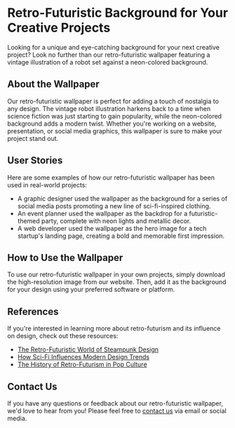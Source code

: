 <!--font:IBM Plex Sans-->

# Retro-Futuristic Background for Your Creative Projects

Looking for a unique and eye-catching background for your next creative project? Look no further than our retro-futuristic wallpaper featuring a vintage illustration of a robot set against a neon-colored background.

## About the Wallpaper

Our retro-futuristic wallpaper is perfect for adding a touch of nostalgia to any design. The vintage robot illustration harkens back to a time when science fiction was just starting to gain popularity, while the neon-colored background adds a modern twist. Whether you're working on a website, presentation, or social media graphics, this wallpaper is sure to make your project stand out.

## User Stories

Here are some examples of how our retro-futuristic wallpaper has been used in real-world projects:

- A graphic designer used the wallpaper as the background for a series of social media posts promoting a new line of sci-fi-inspired clothing.
- An event planner used the wallpaper as the backdrop for a futuristic-themed party, complete with neon lights and metallic decor.
- A web developer used the wallpaper as the hero image for a tech startup's landing page, creating a bold and memorable first impression.

## How to Use the Wallpaper

To use our retro-futuristic wallpaper in your own projects, simply download the high-resolution image from our website. Then, add it as the background for your design using your preferred software or platform.

## References

If you're interested in learning more about retro-futurism and its influence on design, check out these resources:

- [The Retro-Futuristic World of Steampunk Design](#)
- [How Sci-Fi Influences Modern Design Trends](#)
- [The History of Retro-Futurism in Pop Culture](#)

## Contact Us

If you have any questions or feedback about our retro-futuristic wallpaper, we'd love to hear from you! Please feel free to [contact us](#) via email or social media.

<!--

Write me content for website with wallpaper which alt text is:

"A retro-futuristic wallpaper featuring a vintage illustration of a robot, set against a neon-colored background."

The name/title of the page should not be 1:1 copy of the alt text but rather a real content of the website which is using this wallpaper.

- Use markdown format 
- Start with heading
- Heading should be short and concise
- The content should look like a real website 
- The website should not be about the wallpaper, wallpaper is just a related background
- Heading should be contain work "wallpaper" or "background"
- Include real sections like references, contact, user stories, etc. use things relevant to the page purpose.
- Feel free to use structure like headings, bullets, numbering, blockquotes, paragraphs, horizontal lines, etc.
- You can use formatting like bold or _italic_
- You can include UTF-8 emojis
- Links should be only #hash anchors (and you can refer to the document itself)
- Do not include images


---


# Retro-Futuristic Background for Your Creative Projects

Looking for a unique and eye-catching background for your next creative project? Look no further than our retro-futuristic wallpaper featuring a vintage illustration of a robot set against a neon-colored background.

## About the Wallpaper

Our retro-futuristic wallpaper is perfect for adding a touch of nostalgia to any design. The vintage robot illustration harkens back to a time when science fiction was just starting to gain popularity, while the neon-colored background adds a modern twist. Whether you're working on a website, presentation, or social media graphics, this wallpaper is sure to make your project stand out.

## User Stories

Here are some examples of how our retro-futuristic wallpaper has been used in real-world projects:

- A graphic designer used the wallpaper as the background for a series of social media posts promoting a new line of sci-fi-inspired clothing.
- An event planner used the wallpaper as the backdrop for a futuristic-themed party, complete with neon lights and metallic decor.
- A web developer used the wallpaper as the hero image for a tech startup's landing page, creating a bold and memorable first impression.

## How to Use the Wallpaper

To use our retro-futuristic wallpaper in your own projects, simply download the high-resolution image from our website. Then, add it as the background for your design using your preferred software or platform.

## References

If you're interested in learning more about retro-futurism and its influence on design, check out these resources:

- [The Retro-Futuristic World of Steampunk Design](#)
- [How Sci-Fi Influences Modern Design Trends](#)
- [The History of Retro-Futurism in Pop Culture](#)

## Contact Us

If you have any questions or feedback about our retro-futuristic wallpaper, we'd love to hear from you! Please feel free to [contact us](#) via email or social media.

-->
